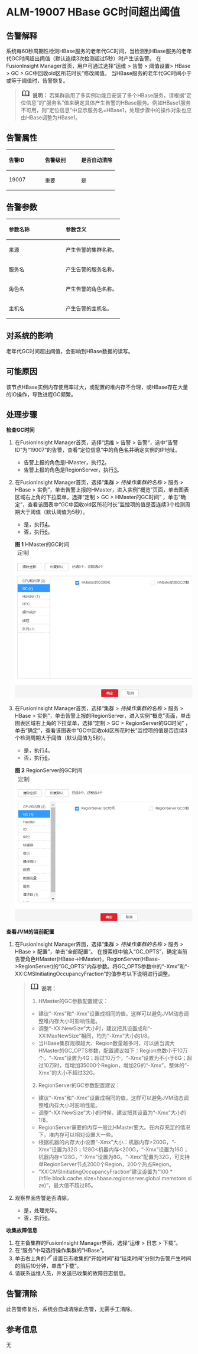 # ALM-19007 HBase GC时间超出阈值<a name="ALM-19007"></a>

## 告警解释<a name="section47157257"></a>

系统每60秒周期性检测HBase服务的老年代GC时间，当检测到HBase服务的老年代GC时间超出阈值（默认连续3次检测超过5秒）时产生该告警。 在FusionInsight Manager首页，用户可通过选择“运维 \> 告警 \> 阈值设置\> HBase \> GC \> GC中回收old区所花时长”修改阈值。 当HBase服务的老年代GC时间小于或等于阈值时，告警恢复。

>![](public_sys-resources/icon-note.gif) **说明：** 
>若集群启用了多实例功能且安装了多个HBase服务，请根据“定位信息”的“服务名”值来确定具体产生告警的HBase服务。例如HBase1服务不可用，则“定位信息”中显示服务名=HBase1，处理步骤中的操作对象也应由HBase调整为HBase1。

## 告警属性<a name="section21762132"></a>

<a name="table44771430"></a>
<table><thead align="left"><tr id="row60491510"><th class="cellrowborder" valign="top" width="33.33333333333333%" id="mcps1.1.4.1.1"><p id="p865287"><a name="p865287"></a><a name="p865287"></a>告警ID</p>
</th>
<th class="cellrowborder" valign="top" width="33.33333333333333%" id="mcps1.1.4.1.2"><p id="p2979424"><a name="p2979424"></a><a name="p2979424"></a>告警级别</p>
</th>
<th class="cellrowborder" valign="top" width="33.33333333333333%" id="mcps1.1.4.1.3"><p id="p40006826"><a name="p40006826"></a><a name="p40006826"></a>是否自动清除</p>
</th>
</tr>
</thead>
<tbody><tr id="row19327501"><td class="cellrowborder" valign="top" width="33.33333333333333%" headers="mcps1.1.4.1.1 "><p id="p22023728"><a name="p22023728"></a><a name="p22023728"></a>19007</p>
</td>
<td class="cellrowborder" valign="top" width="33.33333333333333%" headers="mcps1.1.4.1.2 "><p id="p39091515"><a name="p39091515"></a><a name="p39091515"></a>重要</p>
</td>
<td class="cellrowborder" valign="top" width="33.33333333333333%" headers="mcps1.1.4.1.3 "><p id="p12296151"><a name="p12296151"></a><a name="p12296151"></a>是</p>
</td>
</tr>
</tbody>
</table>

## 告警参数<a name="section61641468"></a>

<a name="table56464171"></a>
<table><thead align="left"><tr id="row50302991"><th class="cellrowborder" valign="top" width="50%" id="mcps1.1.3.1.1"><p id="p48010476"><a name="p48010476"></a><a name="p48010476"></a>参数名称</p>
</th>
<th class="cellrowborder" valign="top" width="50%" id="mcps1.1.3.1.2"><p id="p63643366"><a name="p63643366"></a><a name="p63643366"></a>参数含义</p>
</th>
</tr>
</thead>
<tbody><tr id="row01011058191711"><td class="cellrowborder" valign="top" width="50%" headers="mcps1.1.3.1.1 "><p id="p13858113752316"><a name="p13858113752316"></a><a name="p13858113752316"></a>来源</p>
</td>
<td class="cellrowborder" valign="top" width="50%" headers="mcps1.1.3.1.2 "><p id="p187931338134115"><a name="p187931338134115"></a><a name="p187931338134115"></a>产生告警的集群名称。</p>
</td>
</tr>
<tr id="row54839012"><td class="cellrowborder" valign="top" width="50%" headers="mcps1.1.3.1.1 "><p id="p39123317"><a name="p39123317"></a><a name="p39123317"></a>服务名</p>
</td>
<td class="cellrowborder" valign="top" width="50%" headers="mcps1.1.3.1.2 "><p id="p28141326"><a name="p28141326"></a><a name="p28141326"></a>产生告警的服务名称。</p>
</td>
</tr>
<tr id="row51945345"><td class="cellrowborder" valign="top" width="50%" headers="mcps1.1.3.1.1 "><p id="p37226997"><a name="p37226997"></a><a name="p37226997"></a>角色名</p>
</td>
<td class="cellrowborder" valign="top" width="50%" headers="mcps1.1.3.1.2 "><p id="p34597883"><a name="p34597883"></a><a name="p34597883"></a>产生告警的角色名称。</p>
</td>
</tr>
<tr id="row42945494"><td class="cellrowborder" valign="top" width="50%" headers="mcps1.1.3.1.1 "><p id="p66118565"><a name="p66118565"></a><a name="p66118565"></a>主机名</p>
</td>
<td class="cellrowborder" valign="top" width="50%" headers="mcps1.1.3.1.2 "><p id="p42380405"><a name="p42380405"></a><a name="p42380405"></a>产生告警的主机名。</p>
</td>
</tr>
</tbody>
</table>

## 对系统的影响<a name="section17902305"></a>

老年代GC时间超出阈值，会影响到HBase数据的读写。

## 可能原因<a name="section26903020"></a>

该节点HBase实例内存使用率过大，或配置的堆内存不合理，或HBase存在大量的IO操作，导致进程GC频繁。

## 处理步骤<a name="section40800590"></a>

**检查GC时间**

1.  在FusionInsight Manager首页，选择“运维  \>   告警  \>   告警“，选中“告警ID”为“19007”的告警，查看“定位信息”中的角色名并确定实例的IP地址。
    -   告警上报的角色是HMaster，执行[2](#li158623792852)。
    -   告警上报的角色是RegionServer，执行[3](#li6512621192852)。

2.  <a name="li158623792852"></a>在FusionInsight Manager首页，选择“集群 \>  _待操作集群的名称_  \> 服务 \> HBase \> 实例”，单击告警上报的HMaster，进入实例“概览”页面，单击图表区域右上角的下拉菜单，选择“定制 \> GC \> HMaster的GC时间” ，单击“确定”，查看该图表中“GC中回收old区所花时长”监控项的值是否连续3个检测周期大于阈值（默认阈值为5秒）。

    -   是，执行[4](#li4926498792852)。
    -   否，执行[6](#li6512271692852)。

    **图 1**  HMaster的GC时间<a name="fig20299341201612"></a>  
    ![](figures/HMaster的GC时间.png "HMaster的GC时间")

3.  <a name="li6512621192852"></a>在FusionInsight Manager首页，选择“集群 \>  _待操作集群的名称_  \> 服务 \> HBase \> 实例”，单击告警上报的RegionServer，进入实例“概览”页面，单击图表区域右上角的下拉菜单，选择“定制 \> GC \> RegionServer的GC时间” ，单击“确定”，查看该图表中“GC中回收old区所花时长”监控项的值是否连续3个检测周期大于阈值（默认阈值为5秒）。

    -   是，执行[4](#li4926498792852)。
    -   否，执行[6](#li6512271692852)。

    **图 2**  RegionServer的GC时间<a name="fig2621995238"></a>  
    ![](figures/RegionServer的GC时间.png "RegionServer的GC时间")


**查看JVM的当前配置**

1.  <a name="li4926498792852"></a>在FusionInsight Manager界面，选择“集群 \>  _待操作集群的名称_  \> 服务 \> HBase \> 配置”，单击“全部配置”。 在搜索框中输入“GC\_OPTS”，确定当前告警角色HMaster\(HBase-\>HMaster\)，RegionServer\(HBase-\>RegionServer\)的“GC\_OPTS”内存参数。将GC\_OPTS参数中的“-Xmx”和“-XX:CMSInitiatingOccupancyFraction”的值参考以下说明进行调整。

    >![](public_sys-resources/icon-note.gif) **说明：** 
    >1.  HMaster的GC参数配置建议：
    >    -   建议“-Xms”和“-Xmx”设置成相同的值，这样可以避免JVM动态调整堆内存大小时影响性能。
    >    -   调整“-XX:NewSize”大小时，建议把其设置成和“-XX:MaxNewSize”相同，均为“-Xmx”大小的1/8。
    >    -   当HBase集群规模越大、Region数量越多时，可以适当调大HMaster的GC\_OPTS参数，配置建议如下：Region总数小于10万个，“-Xmx”设置为4G；超过10万个，“-Xmx”设置为不小于6G；超过10万时，每增加35000个Region，增加2G的“-Xmx”，整体的“-Xmx”的大小不超过32G。
    >2.  RegionServer的GC参数配置建议：
    >    -   建议“-Xms”和“-Xmx”设置成相同的值，这样可以避免JVM动态调整堆内存大小时影响性能。
    >    -   调整“-XX:NewSize”大小的时候，建议把其设置为“-Xmx”大小的1/8。
    >    -   RegionServer需要的内存一般比HMaster要大。在内存充足的情况下，堆内存可以相对设置大一些。
    >    -   根据机器的内存大小设置“-Xmx”大小：机器内存\>200G，“-Xmx”设置为32G；128G<机器内存<200G，“-Xmx”设置为16G；机器内存<128G，“-Xmx”设置为8G。“-Xmx”配置为32G，可支持单RegionServer节点2000个Region，200个热点Region。
    >    -   “XX:CMSInitiatingOccupancyFraction”建议设置为“100 \* \(hfile.block.cache.size+hbase.regionserver.global.memstore.size\)”，最大值不超过85。

2.  观察界面告警是否清除。
    -   是，处理完毕。
    -   否，执行[6](#li6512271692852)。


**收集故障信息**

1.  <a name="li6512271692852"></a>在主备集群的FusionInsight Manager界面，选择“运维 \> 日志 \> 下载”。
2.  在“服务”中勾选待操作集群的“HBase”。
3.  单击右上角的![](figures/zh-cn_image_0263895445.png)设置日志收集的“开始时间”和“结束时间”分别为告警产生时间的前后10分钟，单击“下载”。
4.  请联系运维人员，并发送已收集的故障日志信息。

## 告警清除<a name="section169311343318"></a>

此告警修复后，系统会自动清除此告警，无需手工清除。

## 参考信息<a name="section31660992"></a>

无

